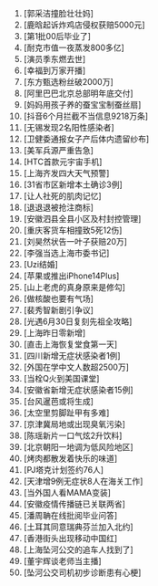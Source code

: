 
1. [郭采洁撞脸壮壮妈]
1. [鹿晗起诉炸鸡店侵权获赔5000元]
1. [第1批00后毕业了]
1. [耐克市值一夜蒸发800多亿]
1. [演员季东燃去世]
1. [幸福到万家开播]
1. [东方甄选粉丝破2000万]
1. [阿里巴巴北京总部明年底交付]
1. [妈妈用孩子养的蚕宝宝制蚕丝扇]
1. [抖音6个月拦截不当信息9218万条]
1. [无锡发现2名阳性感染者]
1. [卫健委通报女子产后体内遗留纱布]
1. [美军兵源严重告急]
1. [HTC首款元宇宙手机]
1. [上海齐发四大天气预警]
1. [31省市区新增本土确诊3例]
1. [让人社死的肌肉记忆]
1. [退退退被抢注商标]
1. [安徽泗县全县小区及村封控管理]
1. [重庆客货车相撞致5死12伤]
1. [刘昊然状告一叶子获赔20万]
1. [李强当选上海市委书记]
1. [Uzi结婚]
1. [苹果或推出iPhone14Plus]
1. [山上老虎的真身原来是修勾]
1. [做核酸也要有气场]
1. [裴秀智新剧引争议]
1. [光遇6月30日复刻先祖全攻略]
1. [上海昨日零新增]
1. [直击上海恢复堂食第一天]
1. [四川新增无症状感染者1例]
1. [外国在学中文人数超2500万]
1. [当栓Q火到美国课堂]
1. [安徽省新增无症状感染者15例]
1. [台风暹芭或将生成]
1. [太空里剪脚趾甲有多难]
1. [京津冀局地或出现臭氧污染]
1. [陈瑶新片一口气炫2升饮料]
1. [北京朝阳一地调为低风险地区]
1. [烤肉都散发着快乐的味道]
1. [PJ塔克计划签约76人]
1. [天津增9例无症状8人在海关工作]
1. [当外国人看MAMA变装]
1. [安徽疫情传播链已关联两省]
1. [潘周聃在线批阅毕业问答]
1. [土耳其同意瑞典芬兰加入北约]
1. [香港街头出现移动中国红]
1. [上海坠河公交的追车人找到了]
1. [董宇辉谈老师当主播]
1. [坠河公交司机初步诊断患有心梗]